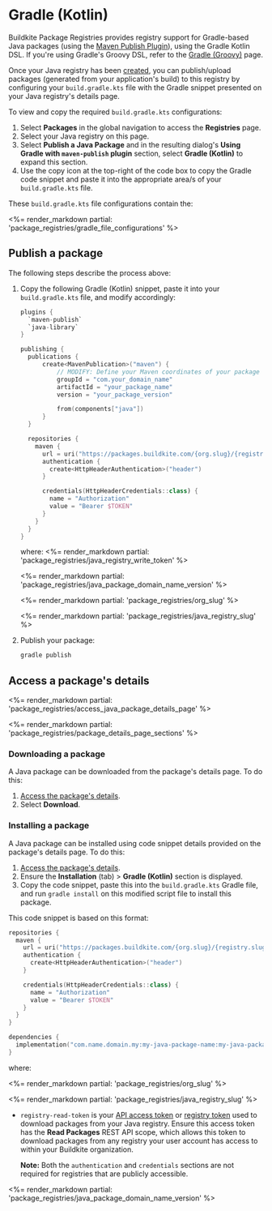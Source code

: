 # Gradle (Kotlin)

Buildkite Package Registries provides registry support for Gradle-based Java packages (using the [Maven Publish Plugin](https://docs.gradle.org/current/userguide/publishing_maven.html)), using the Gradle Kotlin DSL. If you're using Gradle's Groovy DSL, refer to the [Gradle (Groovy)](/docs/package-registries/gradle-groovy) page.

Once your Java registry has been [created](/docs/package-registries/manage-registries#create-a-source-registry), you can publish/upload packages (generated from your application's build) to this registry by configuring your `build.gradle.kts` file with the Gradle snippet presented on your Java registry's details page.

To view and copy the required `build.gradle.kts` configurations:

1. Select **Packages** in the global navigation to access the **Registries** page.
1. Select your Java registry on this page.
1. Select **Publish a Java Package** and in the resulting dialog's **Using Gradle with `maven-publish` plugin** section, select **Gradle (Kotlin)** to expand this section.
1. Use the copy icon at the top-right of the code box to copy the Gradle code snippet and paste it into the appropriate area/s of your `build.gradle.kts` file.

These `build.gradle.kts` file configurations contain the:

<%= render_markdown partial: 'package_registries/gradle_file_configurations' %>

## Publish a package

The following steps describe the process above:

1. Copy the following Gradle (Kotlin) snippet, paste it into your `build.gradle.kts` file, and modify accordingly:

    ```kotlin
    plugins {
      `maven-publish`
      `java-library`
    }

    publishing {
      publications {
          create<MavenPublication>("maven") {
              // MODIFY: Define your Maven coordinates of your package
              groupId = "com.your_domain_name"
              artifactId = "your_package_name"
              version = "your_package_version"

              from(components["java"])
          }
      }

      repositories {
        maven {
          url = uri("https://packages.buildkite.com/{org.slug}/{registry.slug}/maven2/")
          authentication {
            create<HttpHeaderAuthentication>("header")
          }

          credentials(HttpHeaderCredentials::class) {
            name = "Authorization"
            value = "Bearer $TOKEN"
          }
        }
      }
    }
    ```

    where:
    <%= render_markdown partial: 'package_registries/java_registry_write_token' %>

    <%= render_markdown partial: 'package_registries/java_package_domain_name_version' %>

    <%= render_markdown partial: 'package_registries/org_slug' %>

    <%= render_markdown partial: 'package_registries/java_registry_slug' %>

1. Publish your package:

    ```bash
    gradle publish
    ```

## Access a package's details

<%= render_markdown partial: 'package_registries/access_java_package_details_page' %>

<%= render_markdown partial: 'package_registries/package_details_page_sections' %>

### Downloading a package

A Java package can be downloaded from the package's details page. To do this:

1. [Access the package's details](#access-a-packages-details).
1. Select **Download**.

### Installing a package

A Java package can be installed using code snippet details provided on the package's details page. To do this:

1. [Access the package's details](#access-a-packages-details).
1. Ensure the **Installation** (tab) > **Gradle (Kotlin)**  section is displayed.
1. Copy the code snippet, paste this into the `build.gradle.kts` Gradle file, and run `gradle install` on this modified script file to install this package.

This code snippet is based on this format:

```kotlin
repositories {
  maven {
    url = uri("https://packages.buildkite.com/{org.slug}/{registry.slug}/maven2/")
    authentication {
      create<HttpHeaderAuthentication>("header")
    }

    credentials(HttpHeaderCredentials::class) {
      name = "Authorization"
      value = "Bearer $TOKEN"
    }
  }
}

dependencies {
  implementation("com.name.domain.my:my-java-package-name:my-java-package-version")
}
```

where:

<%= render_markdown partial: 'package_registries/org_slug' %>

<%= render_markdown partial: 'package_registries/java_registry_slug' %>

- `registry-read-token` is your [API access token](https://buildkite.com/user/api-access-tokens) or [registry token](/docs/package-registries/manage-registries#configure-registry-tokens) used to download packages from your Java registry. Ensure this access token has the **Read Packages** REST API scope, which allows this token to download packages from any registry your user account has access to within your Buildkite organization.

    **Note:** Both the `authentication` and `credentials` sections are not required for registries that are publicly accessible.

<%= render_markdown partial: 'package_registries/java_package_domain_name_version' %>
